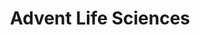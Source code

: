 ---
layout: firm_page
title: "Advent Life Sciences"
id: "adventls.com"
permalink: "/adventlifesciencesadventls.com/"
website: "https://www.adventls.com/"
offices: "London (United Kingdom)"
investment_stages: "Seed, Series A, Series B"
portfolio_companies: "Artax Biopharma, Pheno Therapeutics, Rappta Therapeutics"
portfolio_link: "https://adventls.com/portfolio/"
investment_markets: "new drug discovery, med tech, enabling technologies, vaccines"
founded_year: "2006"
description: "Advent Life Sciences is a leading trans-Atlantic venture capital firm focused on building innovative Life Sciences businesses. They invest in early and mid-stage companies with a first-in-class or best-in-class approach, turning breakthrough science into approved medicines or medical products. The firm takes a hands-on approach, working closely with management teams to achieve superior financial returns."
linkedin: "https://uk.linkedin.com/company/advent-life-sciences-llp"
twitter: ""
instagram: ""
team_page: "https://adventls.com/team/"
investor_type: "Venture Capital"
crunchbase: "https://www.crunchbase.com/organization/advent-life"
pitchbook: "https://pitchbook.com/profiles/investor/95663-89"

# SEO Optimization
meta_title: "Advent Life Sciences - VC Firm - projectstartups.com"
meta_description: "Advent Life Sciences, Advent Life Sciences is a leading trans-Atlantic venture capital firm focused on building innovative Life Sciences businesses. They invest in early an..."
meta_keywords: "Advent Life Sciences, new drug discovery, med tech, enabling technologies, vaccines, VC firm, venture capital, startup investor, projectstartups.com"
canonical_url: "https://vc.projectstartups.com/adventlifesciencesadventls.com/"
---